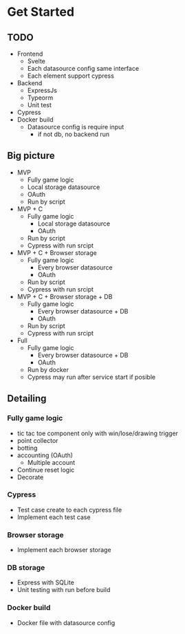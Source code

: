 # Get Started



## TODO
- Frontend
    - Svelte
    - Each datasource config same interface
    - Each element support cypress
- Backend
    - ExpressJs
    - Typeorm
    - Unit test
- Cypress
- Docker build
    - Datasource config is require input
        - if not db, no backend run


## Big picture
- MVP
    - Fully game logic
    - Local storage datasource
    - OAuth
    - Run by script
- MVP + C
    - Fully game logic
        - Local storage datasource
        - OAuth
    - Run by script
    - Cypress with run srcipt
- MVP + C + Browser storage
    - Fully game logic
        - Every browser datasource
        - OAuth
    - Run by script
    - Cypress with run srcipt
- MVP + C + Browser storage + DB
    - Fully game logic
        - Every browser datasource + DB
        - OAuth
    - Run by script
    - Cypress with run srcipt
- Full
    - Fully game logic
        - Every browser datasource + DB
        - OAuth
    - Run by docker
    - Cypress may run after service start if posible

## Detailing
### Fully game logic
- tic tac toe component only with win/lose/drawing trigger 
- point collector
- botting
- accounting (OAuth)
    - Multiple account
- Continue reset logic
- Decorate
### Cypress
- Test case create to each cypress file
- Implement each test case
### Browser storage
- Implement each browser storage
### DB storage
- Express with SQLite
- Unit testing with run before build
### Docker build 
- Docker file with datasource config
